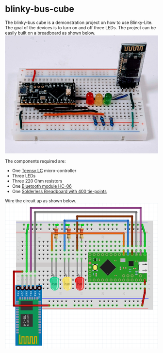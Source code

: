 # blinky-bus-cube
The blinky-bus cube is a demonstration project on how to use Blinky-Lite. The goal of the devices is to turn on and off three LEDs. The project can be easily built on a breadboard as shown below.
<img src="doc/blinkyBusCube.jpg"/><br>

The components required are:
* One [Teensy LC](https://www.pjrc.com/store/teensylc.html)  micro-controller
* Three LEDs
* Three 220 Ohm resistors
* One [Bluetooth module HC-06](https://www.electrokit.com/en/product/bluetooth-module-hc-06-serial/)
* One [Solderless Breadboard  with 400 tie-points](https://www.electrokit.com/en/product/solderless-breadboard-400-tie-points/)

Wire the circuit up as shown below.
<img src="doc/blinkyBusCubeFritzing.png"/><br>
